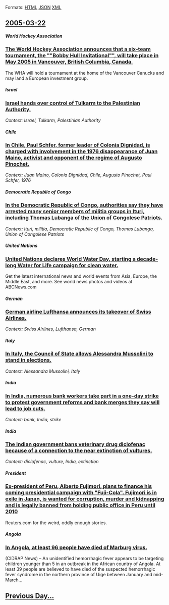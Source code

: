 
Formats: [HTML](2005/03/22/index.html)  [JSON](2005/03/22/index.json)  [XML](2005/03/22/index.xml)  

## [2005-03-22](/news/2005/03/22/index.md)

##### World Hockey Association
### [ The World Hockey Association announces that a six-team tournament, the ""Bobby Hull Invitational"", will take place in May 2005 in Vancouver, British Columbia, Canada. ](/news/2005/03/22/the-world-hockey-association-announces-that-a-six-team-tournament-the-bobby-hull-invitational-will-take-place-in-may-2005-in-vancouve.md)
The WHA will hold a tournament at the home of the Vancouver Canucks and may land a European investment group.

##### Israel
### [ Israel hands over control of Tulkarm to the Palestinian Authority. ](/news/2005/03/22/israel-hands-over-control-of-tulkarm-to-the-palestinian-authority.md)
_Context: Israel, Tulkarm, Palestinian Authority_

##### Chile
### [ In Chile, Paul Schfer, former leader of Colonia Dignidad, is charged with involvement in the 1976 disappearance of Juan Maino, activist and opponent of the regime of Augusto Pinochet. ](/news/2005/03/22/in-chile-paul-schafer-former-leader-of-colonia-dignidad-is-charged-with-involvement-in-the-1976-disappearance-of-juan-maino-activist-an.md)
_Context: Juan Maino, Colonia Dignidad, Chile, Augusto Pinochet, Paul Schfer, 1976_

##### Democratic Republic of Congo
### [ In the Democratic Republic of Congo, authorities say they have arrested many senior members of militia groups in Ituri, including Thomas Lubanga of the Union of Congolese Patriots. ](/news/2005/03/22/in-the-democratic-republic-of-congo-authorities-say-they-have-arrested-many-senior-members-of-militia-groups-in-ituri-including-thomas-lu.md)
_Context: Ituri, militia, Democratic Republic of Congo, Thomas Lubanga, Union of Congolese Patriots_

##### United Nations
### [ United Nations declares World Water Day, starting a decade-long Water for Life campaign for clean water. ](/news/2005/03/22/united-nations-declares-world-water-day-starting-a-decade-long-water-for-life-campaign-for-clean-water.md)
Get the latest international news and world events from Asia, Europe, the Middle East, and more. See world news photos and videos at ABCNews.com

##### German
### [ German airline Lufthansa announces its takeover of Swiss Airlines. ](/news/2005/03/22/german-airline-lufthansa-announces-its-takeover-of-swiss-airlines.md)
_Context: Swiss Airlines, Lufthansa, German_

##### Italy
### [ In Italy, the Council of State allows Alessandra Mussolini to stand in elections. ](/news/2005/03/22/in-italy-the-council-of-state-allows-alessandra-mussolini-to-stand-in-elections.md)
_Context: Alessandra Mussolini, Italy_

##### India
### [ In India, numerous bank workers take part in a one-day strike to protest government reforms and bank merges they say will lead to job cuts. ](/news/2005/03/22/in-india-numerous-bank-workers-take-part-in-a-one-day-strike-to-protest-government-reforms-and-bank-merges-they-say-will-lead-to-job-cuts.md)
_Context: bank, India, strike_

##### India
### [ The Indian government bans veterinary drug diclofenac because of a connection to the near extinction of vultures. ](/news/2005/03/22/the-indian-government-bans-veterinary-drug-diclofenac-because-of-a-connection-to-the-near-extinction-of-vultures.md)
_Context: diclofenac, vulture, India, extinction_

##### President
### [ Ex-president of Peru, Alberto Fujimori, plans to finance his coming presidential campaign with "Fuji-Cola". Fujimori is in exile in Japan, is wanted for corruption, murder and kidnapping and is legally banned from holding public office in Peru until 2010 ](/news/2005/03/22/ex-president-of-peru-alberto-fujimori-plans-to-finance-his-coming-presidential-campaign-with-fuji-cola-fujimori-is-in-exile-in-japan.md)
Reuters.com for the weird, oddly enough stories.

##### Angola
### [ In Angola, at least 96 people have died of Marburg virus. ](/news/2005/03/22/in-angola-at-least-96-people-have-died-of-marburg-virus.md)
(CIDRAP News) – An unidentified hemorrhagic fever appears to be targeting children younger than 5 in an outbreak in the African country of Angola. At least 39 people are believed to have died of the suspected hemorrhagic fever syndrome in the northern province of Uige between January and mid-March...

## [Previous Day...](/news/2005/03/21/index.md)

